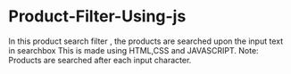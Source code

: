 # Product-Filter-Using-js
In this product search filter , the products are searched upon the input text in searchbox
This is made using HTML,CSS and JAVASCRIPT.
Note: Products are searched after each input character.
